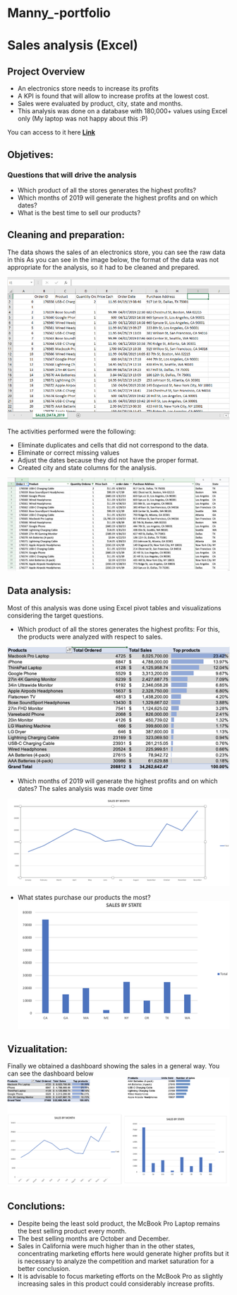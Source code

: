 # Manny_-portfolio

# Sales analysis (Excel)

## Project Overview
- An electronics store needs to increase its profits
- A KPI is found that will allow to increase profits at the lowest cost.
- Sales were evaluated by product, city, state and months.
- This analysis was done on a database with 180,000+ values using Excel only 
(My laptop was not happy about this :P)

You can access to it here **[Link](https://github.com/emmathedata/Sales-analysis-Excel-)**

## Objetives:
### Questions that will drive the analysis
- Which product of all the stores generates the highest profits?
- Which months of 2019 will generate the highest profits and on which dates?
- What is the best time to sell our products?

## Cleaning and preparation:
The data shows the sales of an electronics store, you can see the raw data in this 
As you can see in the image below, the format of the data was not appropriate for the analysis, so it had to be cleaned and prepared. 

![Raw Data](images/Rawdata.PNG)

The activities performed were the following:
- Eliminate duplicates and cells that did not correspond to the data.
- Eliminate or correct missing values
- Adjust the dates because they did not have the proper format.
- Created city and state columns for the analysis.

![Cleaned Data](images/Cleandata.png)

## Data analysis:
Most of this analysis was done using Excel pivot tables and visualizations considering the target questions.

- Which product of all the stores generates the highest profits: For this, the products were analyzed with respect to sales.

![Top products](images/Top_products.png)

- Which months of 2019 will generate the highest profits and on which dates? The sales analysis was made over time

![Sales by Month](images/Sales_by_month.png)

- What states purchase our products the most?
![Sales by State](images/Sales_by_State.png)


## Vizualitation:
Finally we obtained a dashboard showing the sales in a general way.
You can see the dashboard below 
![Sales Overview](images/overview.png)

## Conclutions:
- Despite being the least sold product, the McBook Pro Laptop remains the best selling product every month.
- The best selling months are October and December.
- Sales in California were much higher than in the other states, concentrating marketing efforts here would generate higher profits but it is necessary to analyze the competition and market saturation for a better conclusion.
- It is advisable to focus marketing efforts on the McBook Pro as slightly increasing sales in this product could considerably increase profits.
